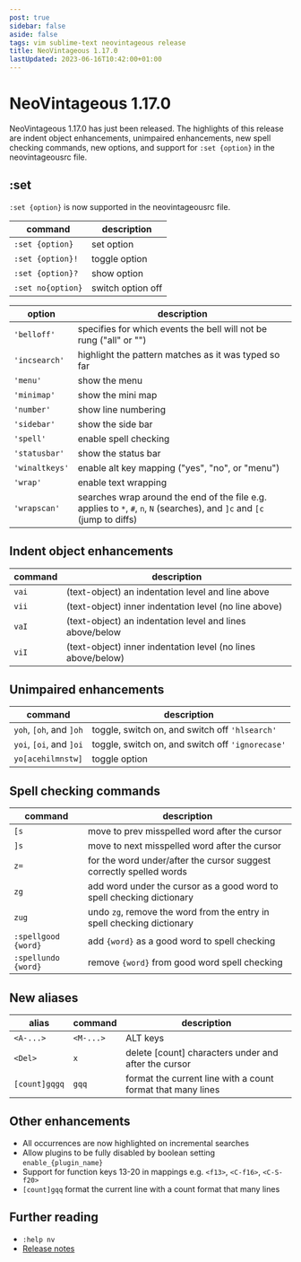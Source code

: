```yaml
---
post: true
sidebar: false
aside: false
tags: vim sublime-text neovintageous release
title: NeoVintageous 1.17.0
lastUpdated: 2023-06-16T10:42:00+01:00
---
```


# NeoVintageous 1.17.0

NeoVintageous 1.17.0 has just been released. The highlights of this release are indent object enhancements, unimpaired enhancements, new spell checking commands, new options, and support for `:set {option}` in the neovintageousrc file.

## :set

`:set {option}` is now supported in the neovintageousrc file.

command | description
------- | -----------
`:set {option}` | set option
`:set {option}!` | toggle option
`:set {option}?` | show option
`:set no{option}` | switch option off

option | description
------ | -----------
`'belloff'` | specifies for which events the bell will not be rung ("all" or "")
`'incsearch'` | highlight the pattern matches as it was typed so far
`'menu'` | show the menu
`'minimap'` | show the mini map
`'number'` | show line numbering
`'sidebar'` | show the side bar
`'spell'` | enable spell checking
`'statusbar'` | show the status bar
`'winaltkeys'` | enable alt key mapping ("yes", "no", or "menu")
`'wrap'` | enable text wrapping
`'wrapscan'` | searches wrap around the end of the file e.g. applies to `*`, `#`, `n`, `N` (searches), and `]c` and `[c` (jump to diffs)

## Indent object enhancements

command | description
------- | -----------
`vai` | (text-object) an indentation level and line above
`vii` | (text-object) inner indentation level (no line above)
`vaI` | (text-object) an indentation level and lines above/below
`viI` | (text-object) inner indentation level (no lines above/below)

## Unimpaired enhancements

command | description
------- | -----------
`yoh`, `[oh`, and `]oh` | toggle, switch on, and switch off `'hlsearch'`
`yoi`, `[oi`, and `]oi` | toggle, switch on, and switch off `'ignorecase'`
`yo[acehilmnstw]` | toggle option

## Spell checking commands

command | description
------- | -----------
`[s` | move to prev misspelled word after the cursor
`]s` | move to next misspelled word after the cursor
`z=` | for the word under/after the cursor suggest correctly spelled words
`zg` | add word under the cursor as a good word to spell checking dictionary
`zug` | undo `zg`, remove the word from the entry in spell checking dictionary
`:spellgood {word}` | add `{word}` as a good word to spell checking
`:spellundo {word}` | remove `{word}` from good word spell checking

## New aliases

alias | command | description
----- | ------- | -----------
`<A-...>` | `<M-...>` | ALT keys
`<Del>` | `x` | delete \[count\] characters under and after the cursor
`[count]gqgq` | `gqq` | format the current line with a count format that many lines

## Other enhancements

* All occurrences are now highlighted on incremental searches
* Allow plugins to be fully disabled by boolean setting `enable_{plugin_name}`
* Support for function keys 13-20 in mappings e.g. `<f13>`, `<C-f16>`, `<C-S-f20>`
* `[count]gqq` format the current line with a count format that many lines

## Further reading

* `:help nv`
* [Release notes](https://github.com/NeoVintageous/NeoVintageous/releases/tag/1.17.0)
